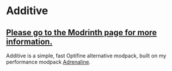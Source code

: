 # Additive
## [Please go to the Modrinth page for more information.](https://modrinth.com/modpack/additive)
Additive is a simple, fast Optifine alternative modpack, built on my performance modpack [Adrenaline](https://github.com/intergrav/Adrenaline).
